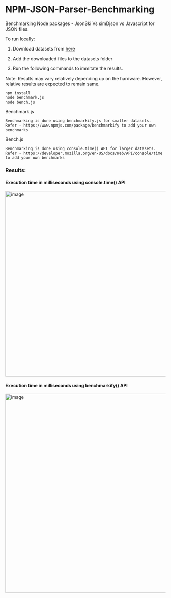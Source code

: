# NPM-JSON-Parser-Benchmarking

Benchmarking Node packages - JsonSki Vs simDjson vs Javascript for JSON files.

To run locally:

1. Download datasets from [here](https://drive.google.com/drive/folders/185SH188MJmmm-QTd14_8gq5QD-gyouNW?usp=share_link)

2. Add the downloaded files to the datasets folder

3. Run the following commands to immitate the results.

Note: Results may vary relatively depending up on the hardware. However, relative results are expected to remain same.
```
npm install
node benchmark.js 
node bench.js
```

Benchmark.js
```
Benchmarking is done using benchmarkify.js for smaller datasets.
Refer - https://www.npmjs.com/package/benchmarkify to add your own benchmarks
```

Bench.js
```
Benchmarking is done using console.time() API for larger datasets.
Refer - https://developer.mozilla.org/en-US/docs/Web/API/console/time to add your own benchmarks
```
 
### Results:
#### Execution time in milliseconds using console.time() API
<img width="581" alt="image" src="https://user-images.githubusercontent.com/55717003/208541162-791e6ff4-31bf-4353-9dae-06e57ab76d91.png">

#### Execution time in milliseconds using benchmarkify() API
<img width="624" alt="image" src="https://user-images.githubusercontent.com/55717003/208541722-f4e3a358-8150-42ff-843d-38f02e98c8e9.png">
